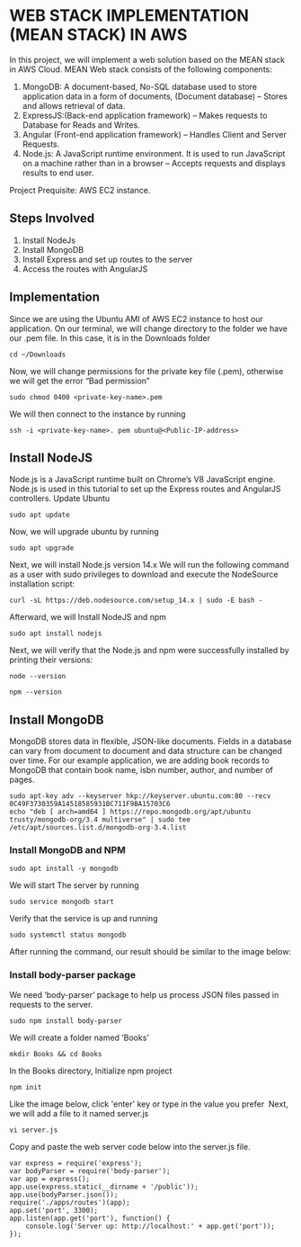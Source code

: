 # WEB STACK IMPLEMENTATION (MEAN STACK) IN AWS
In this project, we will implement a web solution based on the MEAN stack in AWS Cloud. MEAN Web stack consists of the following components:

1. MongoDB: A document-based, No-SQL database used to store application data in a form of documents, (Document database) – Stores and allows retrieval of data.
2. ExpressJS:(Back-end application framework) – Makes requests to Database for Reads and Writes.
3. Angular (Front-end application framework) – Handles Client and Server Requests.
4. Node.js: A JavaScript runtime environment. It is used to run JavaScript on a machine rather than in a browser – Accepts requests and displays results to end user.

Project Prequisite: AWS EC2 instance.

## Steps Involved
1. Install NodeJs
2. Install MongoDB
3. Install Express and set up routes to the server
4. Access the routes with AngularJS

## Implementation
Since we are using the Ubuntu AMI of AWS EC2 instance to host our application. On our terminal, we will change directory to the folder we have our .pem file. In this case, it is in the Downloads folder

```
cd ~/Downloads
```

Now, we will change permissions for the private key file (.pem), otherwise we will get the error “Bad permission”

```
sudo chmod 0400 <private-key-name>.pem
```

We will then connect to the instance by running 

```
ssh -i <private-key-name>. pem ubuntu@<Public-IP-address>
```

## Install NodeJS
Node.js is a JavaScript runtime built on Chrome’s V8 JavaScript engine. Node.js is used in this tutorial to set up the Express routes and AngularJS controllers.
Update Ubuntu
```
sudo apt update
```
Now, we will upgrade ubuntu by running
```
sudo apt upgrade

```
Next, we will install Node.js version 14.x
We will run the following command as a user with sudo privileges to download and execute the NodeSource installation script:

```
curl -sL https://deb.nodesource.com/setup_14.x | sudo -E bash -
```
Afterward, we will Install NodeJS and npm
```
sudo apt install nodejs
```
Next, we will verify that the Node.js and npm were successfully installed by printing their versions:
```
node --version
```
```
npm --version
```
## Install MongoDB
MongoDB stores data in flexible, JSON-like documents. Fields in a database can vary from document to document and data structure can be changed over time. For our example application, we are adding book records to MongoDB that contain book name, isbn number, author, and number of pages.

```
sudo apt-key adv --keyserver hkp://keyserver.ubuntu.com:80 --recv 0C49F3730359A14518585931BC711F9BA15703C6
echo "deb [ arch=amd64 ] https://repo.mongodb.org/apt/ubuntu trusty/mongodb-org/3.4 multiverse" | sudo tee /etc/apt/sources.list.d/mongodb-org-3.4.list
```
### Install MongoDB and NPM
```
sudo apt install -y mongodb
```
We will start The server by running
```
sudo service mongodb start
```
Verify that the service is up and running
```
sudo systemctl status mongodb
```
After running the command, our result should be similar to the image below:
![]()
### Install body-parser package
We need ‘body-parser’ package to help us process JSON files passed in requests to the server.
```
sudo npm install body-parser
```
We will create a folder named ‘Books’
```
mkdir Books && cd Books
```
In the Books directory, Initialize npm project
```
npm init
```
Like the image below, click 'enter' key or type in the value you prefer
![]()
Next, we will add a file to it named server.js
```
vi server.js
```
Copy and paste the web server code below into the server.js file.
```
var express = require('express');
var bodyParser = require('body-parser');
var app = express();
app.use(express.static(__dirname + '/public'));
app.use(bodyParser.json());
require('./apps/routes')(app);
app.set('port', 3300);
app.listen(app.get('port'), function() {
    console.log('Server up: http://localhost:' + app.get('port'));
});
```





